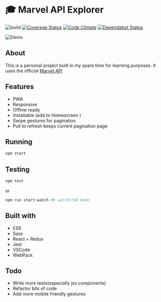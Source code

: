 # :mortar_board: Marvel API Explorer

![build](https://github.com/iondrimba/marvel-api-explorer/workflows/build/badge.svg)
[![Coverage Status](https://coveralls.io/repos/github/iondrimba/marvel-api-explorer/badge.svg)](https://coveralls.io/github/iondrimba/marvel-api-explorer)
[![Code Climate](https://codeclimate.com/github/iondrimba/marvel-api-explorer/badges/gpa.svg)](https://codeclimate.com/github/iondrimba/marvel-api-explorer)
[![Dependabot Status](https://api.dependabot.com/badges/status?host=github&repo=iondrimba/marvel-api-explorer)](https://dependabot.com)

![Demo](https://github.com/iondrimba/images/blob/master/marvel-demo.gif?raw=true)

## About

This is a personal project built in my spare time for learning purposes.
It uses the official [Marvel API](https://developer.marvel.com/docs)

## Features

* PWA
* Responsive
* Offline ready
* Installable (add to Homescreen )
* Swipe gestures for pagination
* Pull to refresh keeps current pagination page

## Running

```bash
npm start
```

## Testing

```bash
npm test
```

or

```bash
npm run start:watch ## watch/tdd mode
```

## Built with

* ES6
* Sass
* React + Redux
* Jest
* VSCode
* WebPack

## Todo

* Write more tests(especially jsx components)
* Refactor bits of code
* Add more mobile friendly gestures
